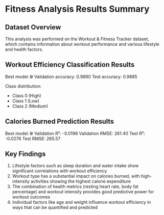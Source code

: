 # Fitness Analysis Results Summary

## Dataset Overview
This analysis was performed on the Workout & Fitness Tracker dataset, which contains information about workout performance and various lifestyle and health factors.

## Workout Efficiency Classification Results
Best model: **lr**
Validation accuracy: 0.9890
Test accuracy: 0.9885

Class distribution:
- Class 0 (High)
- Class 1 (Low)
- Class 2 (Medium)

## Calories Burned Prediction Results
Best model: **lr**
Validation R²: -0.0198
Validation RMSE: 261.40
Test R²: -0.0276
Test RMSE: 265.57

## Key Findings
1. Lifestyle factors such as sleep duration and water intake show significant correlations with workout efficiency
2. Workout type has a substantial impact on calories burned, with high-intensity activities showing the highest calorie expenditure
3. The combination of health metrics (resting heart rate, body fat percentage) and workout intensity provides good predictive power for workout outcomes
4. Individual factors like age and weight influence workout efficiency in ways that can be quantified and predicted
